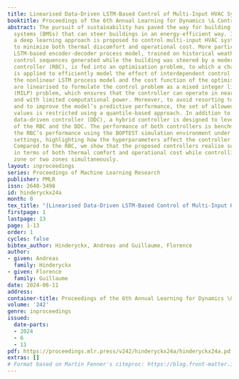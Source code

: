 ```yaml
---
title: Linearised Data-Driven LSTM-Based Control of Multi-Input HVAC Systems
booktitle: Proceedings of the 6th Annual Learning for Dynamics \& Control Conference
abstract: The pursuit of sustainability has paved the way for building management
  systems (BMSs) that can steer buildings in an energy-efficient way. In this article,
  a deep learning approach is proposed to control multi-input HVAC systems in order
  to minimize both thermal discomfort and operational cost. More particularly, an
  LSTM-based encoder-decoder process model, trained on historical weather data and
  control sequences generated while the building was steered by a modern rule-based
  controller (RBC), is fed into an optimisation problem, to which a change of variables
  is applied to efficiently model the effect of interdependent control inputs. Both
  the nonlinear LSTM process model and the cost function of the optimisation problem
  are linearised to formulate the control problem as a mixed integer linear programming
  (MILP) problem, which ensures that the controller can operate in near real-time
  and with limited computational power. Moreover, to avoid resorting to model extrapolation
  and to improve the model’s predictive performance, the set of allowed control signal
  values is restricted using a quantile-based approach. In addition to the purely
  data-driven controller (DDC), a hybrid controller is designed to leverage the strengths
  of the RBC and the DDC. The performance of both controllers is benchmarked against
  the RBC’s performance using the BOPTEST simulation environment under various experiment
  settings, highlighting how the hyperparameters affect the controller’s performance.
  Compared to the RBC, we show that the proposed controllers realise substantial improvements
  in terms of both thermal comfort and operational cost while controlling a single
  zone or two zones simultaneously.
layout: inproceedings
series: Proceedings of Machine Learning Research
publisher: PMLR
issn: 2640-3498
id: hinderyckx24a
month: 0
tex_title: "{Linearised Data-Driven LSTM-Based Control of Multi-Input HVAC Systems}"
firstpage: 1
lastpage: 13
page: 1-13
order: 1
cycles: false
bibtex_author: Hinderyckx, Andreas and Guillaume, Florence
author:
- given: Andreas
  family: Hinderyckx
- given: Florence
  family: Guillaume
date: 2024-06-11
address:
container-title: Proceedings of the 6th Annual Learning for Dynamics \& Control Conference
volume: '242'
genre: inproceedings
issued:
  date-parts:
  - 2024
  - 6
  - 11
pdf: https://proceedings.mlr.press/v242/hinderyckx24a/hinderyckx24a.pdf
extras: []
# Format based on Martin Fenner's citeproc: https://blog.front-matter.io/posts/citeproc-yaml-for-bibliographies/
---
```

